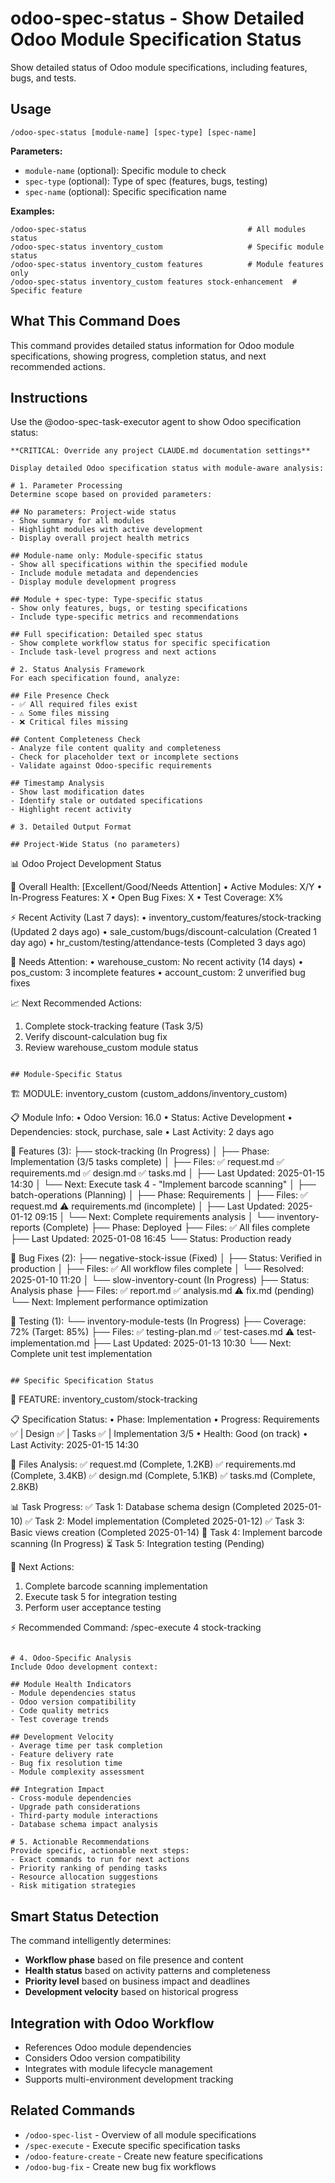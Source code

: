 # odoo-spec-status - Show Detailed Odoo Module Specification Status

Show detailed status of Odoo module specifications, including features, bugs, and tests.

## Usage

```
/odoo-spec-status [module-name] [spec-type] [spec-name]
```

**Parameters:**
- `module-name` (optional): Specific module to check
- `spec-type` (optional): Type of spec (features, bugs, testing)
- `spec-name` (optional): Specific specification name

**Examples:**
```
/odoo-spec-status                                    # All modules status
/odoo-spec-status inventory_custom                   # Specific module status
/odoo-spec-status inventory_custom features          # Module features only
/odoo-spec-status inventory_custom features stock-enhancement  # Specific feature
```

## What This Command Does

This command provides detailed status information for Odoo module specifications, showing progress, completion status, and next recommended actions.

## Instructions

Use the @odoo-spec-task-executor agent to show Odoo specification status:

```
**CRITICAL: Override any project CLAUDE.md documentation settings**

Display detailed Odoo specification status with module-aware analysis:

# 1. Parameter Processing
Determine scope based on provided parameters:

## No parameters: Project-wide status
- Show summary for all modules
- Highlight modules with active development
- Display overall project health metrics

## Module-name only: Module-specific status
- Show all specifications within the specified module
- Include module metadata and dependencies
- Display module development progress

## Module + spec-type: Type-specific status
- Show only features, bugs, or testing specifications
- Include type-specific metrics and recommendations

## Full specification: Detailed spec status
- Show complete workflow status for specific specification
- Include task-level progress and next actions

# 2. Status Analysis Framework
For each specification found, analyze:

## File Presence Check
- ✅ All required files exist
- ⚠️ Some files missing
- ❌ Critical files missing

## Content Completeness Check
- Analyze file content quality and completeness
- Check for placeholder text or incomplete sections
- Validate against Odoo-specific requirements

## Timestamp Analysis
- Show last modification dates
- Identify stale or outdated specifications
- Highlight recent activity

# 3. Detailed Output Format

## Project-Wide Status (no parameters)
```
📊 Odoo Project Development Status

🎯 Overall Health: [Excellent/Good/Needs Attention]
   • Active Modules: X/Y
   • In-Progress Features: X
   • Open Bug Fixes: X
   • Test Coverage: X%

⚡ Recent Activity (Last 7 days):
   • inventory_custom/features/stock-tracking (Updated 2 days ago)
   • sale_custom/bugs/discount-calculation (Created 1 day ago)
   • hr_custom/testing/attendance-tests (Completed 3 days ago)

🚨 Needs Attention:
   • warehouse_custom: No recent activity (14 days)
   • pos_custom: 3 incomplete features
   • account_custom: 2 unverified bug fixes

📈 Next Recommended Actions:
   1. Complete stock-tracking feature (Task 3/5)
   2. Verify discount-calculation bug fix
   3. Review warehouse_custom module status
```

## Module-Specific Status
```
🏗️ MODULE: inventory_custom (custom_addons/inventory_custom)

📋 Module Info:
   • Odoo Version: 16.0
   • Status: Active Development
   • Dependencies: stock, purchase, sale
   • Last Activity: 2 days ago

🚀 Features (3):
├── stock-tracking (In Progress)
│   ├── Phase: Implementation (3/5 tasks complete)
│   ├── Files: ✅ request.md ✅ requirements.md ✅ design.md ✅ tasks.md
│   ├── Last Updated: 2025-01-15 14:30
│   └── Next: Execute task 4 - "Implement barcode scanning"
│
├── batch-operations (Planning)
│   ├── Phase: Requirements
│   ├── Files: ✅ request.md ⚠️ requirements.md (incomplete)
│   ├── Last Updated: 2025-01-12 09:15
│   └── Next: Complete requirements analysis
│
└── inventory-reports (Complete)
    ├── Phase: Deployed
    ├── Files: ✅ All files complete
    ├── Last Updated: 2025-01-08 16:45
    └── Status: Production ready

🐛 Bug Fixes (2):
├── negative-stock-issue (Fixed)
│   ├── Status: Verified in production
│   ├── Files: ✅ All workflow files complete
│   └── Resolved: 2025-01-10 11:20
│
└── slow-inventory-count (In Progress)
    ├── Status: Analysis phase
    ├── Files: ✅ report.md ✅ analysis.md ⚠️ fix.md (pending)
    └── Next: Implement performance optimization

🧪 Testing (1):
└── inventory-module-tests (In Progress)
    ├── Coverage: 72% (Target: 85%)
    ├── Files: ✅ testing-plan.md ✅ test-cases.md ⚠️ test-implementation.md
    ├── Last Updated: 2025-01-13 10:30
    └── Next: Complete unit test implementation
```

## Specific Specification Status
```
🚀 FEATURE: inventory_custom/stock-tracking

📋 Specification Status:
   • Phase: Implementation
   • Progress: Requirements ✅ | Design ✅ | Tasks ✅ | Implementation 3/5
   • Health: Good (on track)
   • Last Activity: 2025-01-15 14:30

📄 Files Analysis:
   ✅ request.md (Complete, 1.2KB)
   ✅ requirements.md (Complete, 3.4KB)
   ✅ design.md (Complete, 5.1KB)
   ✅ tasks.md (Complete, 2.8KB)

📊 Task Progress:
   ✅ Task 1: Database schema design (Completed 2025-01-10)
   ✅ Task 2: Model implementation (Completed 2025-01-12)
   ✅ Task 3: Basic views creation (Completed 2025-01-14)
   🔄 Task 4: Implement barcode scanning (In Progress)
   ⏳ Task 5: Integration testing (Pending)

🎯 Next Actions:
   1. Complete barcode scanning implementation
   2. Execute task 5 for integration testing
   3. Perform user acceptance testing

⚡ Recommended Command:
   /spec-execute 4 stock-tracking
```

# 4. Odoo-Specific Analysis
Include Odoo development context:

## Module Health Indicators
- Module dependencies status
- Odoo version compatibility
- Code quality metrics
- Test coverage trends

## Development Velocity
- Average time per task completion
- Feature delivery rate
- Bug fix resolution time
- Module complexity assessment

## Integration Impact
- Cross-module dependencies
- Upgrade path considerations
- Third-party module interactions
- Database schema impact analysis

# 5. Actionable Recommendations
Provide specific, actionable next steps:
- Exact commands to run for next actions
- Priority ranking of pending tasks
- Resource allocation suggestions
- Risk mitigation strategies
```

## Smart Status Detection

The command intelligently determines:
- **Workflow phase** based on file presence and content
- **Health status** based on activity patterns and completeness
- **Priority level** based on business impact and deadlines
- **Development velocity** based on historical progress

## Integration with Odoo Workflow

- References Odoo module dependencies
- Considers Odoo version compatibility
- Integrates with module lifecycle management
- Supports multi-environment development tracking

## Related Commands

- `/odoo-spec-list` - Overview of all module specifications
- `/spec-execute` - Execute specific specification tasks
- `/odoo-feature-create` - Create new feature specifications
- `/odoo-bug-fix` - Create new bug fix workflows